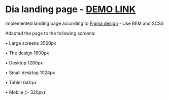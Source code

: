 # Dia landing page - [DEMO LINK](https://alej4ndro1.github.io/layout_dia/)

Implemented landing page according to [Figma design](https://www.figma.com/file/7qwsWggv9BAxMi2VPhBuPr/Air-(formerly-Dia)) - Use BEM and SCSS

Adapted the page to the following screens:

• Large screens 2560px

• The design 1600px

• Desktop 1280px

• Small desktop 1024px

• Tablet 640px

• Mobile (> 320px)

